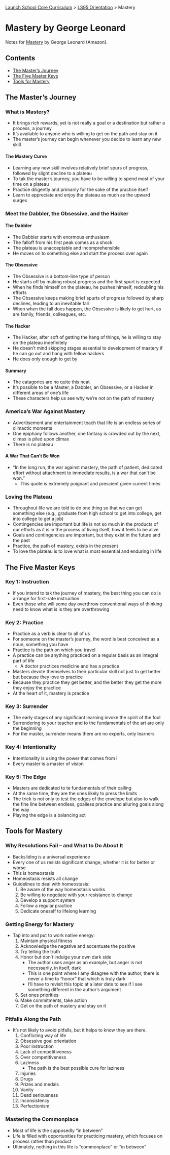 [Launch School Core Curriculum][readme] >
[LS95 Orientation][ls95-notes] >
Mastery

# Mastery by George Leonard

Notes for [Mastery][mastery-amazon] by George Leonard (Amazon).

## Contents

- [The Master’s Journey](#the-masters-journey)
- [The Five Master Keys](#the-five-master-keys)
- [Tools for Mastery](#tools-for-mastery)

## The Master’s Journey

### What is Mastery?

- It brings rich rewards, yet is not really a goal or a destination but rather a process, a journey
- It’s available to anyone who is willing to get on the path and stay on it
- The master’s journey can begin whenever you decide to learn any new skill

#### The Mastery Curve

- Learning any new skill involves relatively brief spurs of progress, followed by slight decline to a plateau
- To tak the master’s journey, you have to be willing to spend most of your time on a plateau
- Practice diligently and primarily for the sake of the practice itself
- Learn to appreciate and enjoy the plateau as much as the upward surges

### Meet the Dabbler, the Obsessive, and the Hacker

#### The Dabbler

- The Dabbler starts with enormous enthusiasm
- The falloff from his first peak comes as a shock
- The plateau is unacceptable and incomprehensible
- He moves on to something else and start the process over again

#### The Obsessive

- The Obsessive is a bottom-line type of person
- He starts off by making robust progress and the first spurt is expected
- When he finds himself on the plateau, he pushes himself, redoubling his efforts
- The Obsessive keeps making brief spurts of progress followed by sharp declines, leading to an inevitable fall
- When when the fall does happen, the Obsessive is likely to get hurt, as are family, friends, colleagues, etc.

#### The Hacker

- The Hacker, after soft of getting the hang of things, he is willing to stay on the plateau indefinitely
- He doesn’t mind skipping stages essential to development of mastery if he can go out and hang with fellow hackers
- He does only enough to get by

#### Summary

- The catagories are no quite this neat
- It’s possible to be a Master, a Dabbler, an Obsessive, or a Hacker in different areas of one’s life
- These characters help us see why we’re not on the path of mastery

### America’s War Against Mastery

- Advertisement and entertainment teach that life is an endless series of climactic moments
- One epiphany follows another, one fantasy is crowded out by the next, climax is piled upon climax
- There is no plateau

#### A War That Can’t Be Won

- “In the long run, the war against mastery, the path of patient, dedicated effort without attachment to immediate results, is a war that can’t be won.”
  - This quote is extremely poignant and prescient given current times

### Loving the Plateau

- Throughout life we are told to do one thing so that we can get something else (e.g., graduate from high school to get into college, get into college to get a job)
- Contingencies are important but life is not so much in the products of our efforts as it is in the process of living itself, how it feels to be alive
- Goals and contingencies are important, but they exist in the future and the past
- Practice, the path of mastery, exists in the present
- To love the plateau is to love what is most essential and enduring in life

## The Five Master Keys

### Key 1: Instruction

- If you intend to tak the journey of mastery, the best thing you can do is arrange for first-rate instruction
- Even those who will some day overthrow conventional ways of thinking need to know what is is they are overthrowing

### Key 2: Practice

- Practice as a verb is clear to all of us
- For someone on the master’s journey, the word is best conceived as a noun, something you have
- Practice is the path on which you travel
- A practice can be anything practiced on a regular basis as an integral part of life
  - A doctor practices medicine and has a practice
- Masters devote themselves to their particular skill not just to get better but because they love to practice
- Because they practice they get better, and the better they get the more they enjoy the practice
- At the heart of it, mastery is practice

### Key 3: Surrender

- The early stages of any significant learning invoke the spirit of the fool
- Surrendering to your teacher and to the fundamentals of the art are only the beginning
- For the master, surrender means there are no experts, only learners

### Key 4: Intentionality

- Intentionality is using the power that comes from i
- Every master is a master of vision

### Key 5: The Edge

- Masters are dedicated to te fundamentals of their calling
- At the same time, they are the ones likely to press the limits
- The trick is not only to test the edges of the envelope but also to walk the fine line between endless, goalless practice and alluring goals along the way
- Playing the edge is a balancing act

## Tools for Mastery

### Why Resolutions Fail – and What to Do About It

- Backsliding is a universal experience
- Every one of us resists significant change, whether it is for better or worse
- This is homeostasis
- Homeostasis resists all change
- Guidelines to deal with homeostasis:
  1. Be aware of the way homeostasis works
  2. Be willing to negotiate with your resistance to change
  3. Develop a support system
  4. Follow a regular practice
  5. Dedicate oneself to lifelong learning

### Getting Energy for Mastery

- Tap into and put to work native energy:
  1. Maintain physical fitness
  2. Acknowledge the negative and accentuate the positive
  3. Try telling the truth
  4. Honor but don’t indulge your own dark side
     - The author uses anger as an example, but anger is not necessarily, in itself, dark
     - This is one point where I amy disagree with the author, there is never a time to “honor” that which is truly dark
     - I’ll have to revisit this topic at a later date to see if I see something different in the author’s argument
  5. Set ones priorities
  6. Make commitments, take action
  7. Get on the path of mastery and stay on it

### Pitfalls Along the Path

- It’s not likely to avoid pitfalls, but it helps to know they are there.
  1. Conflicting way of life
  2. Obsessive goal orientation
  3. Poor instruction
  4. Lack of competitiveness
  5. Over competitiveness
  6. Laziness
     - The path is the best possible cure for laziness
  7. Injuries
  8. Drugs
  9. Prizes and medals
  10. Vanity
  11. Dead seriousness
  12. Inconsistency
  13. Perfectionism

### Mastering the Commonplace

- Most of life is the supposedly “in between”
- Life is filled with opportunities for practicing mastery, which focuses on process rather than product
- Ultimately, nothing in this life is “commonplace” or “in between”

[ls95-notes]: /ls95/ls95-notes.md
[readme]: /README.md
[mastery-amazon]: https://www.amazon.com/Mastery-Keys-Success-Long-Term-Fulfillment/dp/0452267560
